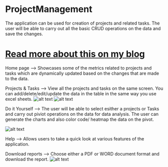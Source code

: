 # ProjectManagement
The application can be used for creation of projects and related tasks. The user will be able to carry out all the basic CRUD operations on the data and save the changes. 

# [Read more about this on my blog](https://www.analyticsvidhya.com/blog/2021/05/project-task-management-with-r-shiny/)


Home page --> Showcases some of the metrics related to projects and tasks which are dynamically updated based on the changes that are made to the data.

Projects & Tasks --> View all the projects and tasks on the same screen. You can add/delete/edit/update the data in the table in the same way you use excel sheets.
![alt text](https://github.com/amitvkulkarni/ProjectManagement/blob/master/Images/Tasks.gif)
![alt text](https://github.com/amitvkulkarni/ProjectManagement/blob/master/Images/Projects.gif)

Do it Yourself --> The user will be able to select esither a projects or Tasks and carry out piviot operations on the data for data analysis. The user can generate the charts and also color code/ heatmap the data on the pivot.

![alt text](https://github.com/amitvkulkarni/ProjectManagement/blob/master/Images/DIY.gif)

Help --> Allows users to take a quick look at various features of the application.

Download reports --> Choose either a PDF or WORD document format and download the report.
![alt text](https://github.com/amitvkulkarni/ProjectManagement/blob/master/Images/Download.gif)
